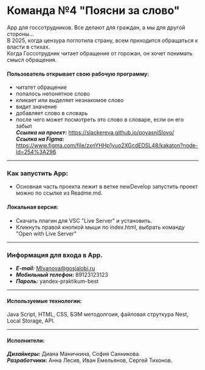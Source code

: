 # Команда №4 "Поясни за слово"
App для госсотрудников. Все делают для граждан, а мы для другой стороны...  
В 2025, когда цензура поглотила страну, всем приходится обращаться к власти в стихах.  
Когда Госсотрудник читает обращение от горожан, он хочет понимать смысл обращения.  
#### Пользователь открывает свою рабочую программу:  
* читатет обращение     
* попалось непонятное слово  
* кликает или выделяет незнакомое слово  
* видит значение  
* добавляет слово в словарь  
* после чего может посмотреть это слово в словаре, если он его забыл   
___Ссылка на проект:___ https://slackereva.github.io/poyasniSlovo/  
___Ссылка на Figma:___ https://www.figma.com/file/zxnYHHp1yuo2XGcdEDSL48/kakaton?node-id=254%3A296
* * *
### Как запустить App:  
* Основная часть проекта лежит в ветке newDevelop запустить проект можно по ссылке из Readme.md.  
#### Локальная версия:
* Скачать плагин для VSC "Live Server" и установить.
* Кликнуть правой кнопкой мыши по index.html, выбрать команду "Open with Live Server"
* * *
### Информация для входа в App.
* ___E-mail:___ MIvanova@gosjalobi.ru
* ___Мобильный телефон:___ 89123123123
* ___Пароль:___ yandex-praktikum-best
* * *
#### Используемые технологии:  
Java Script, HTML, CSS, БЭМ методолгоия, файловая струткура Nest, Local Storage, API.
* * *
#### Исполнители:
___Дизайнеры:___ Диана Маничкина, София Санникова.  
___Разработчики:___ Анна Лесив, Иван Емельянов, Сергей Тихонов.
